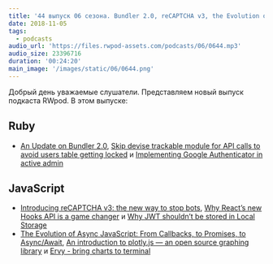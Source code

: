 ```yaml
---
title: '44 выпуск 06 сезона. Bundler 2.0, reCAPTCHA v3, the Evolution of Async JavaScript, Plotly.js, Ervy и прочее'
date: 2018-11-05
tags:
  - podcasts
audio_url: 'https://files.rwpod-assets.com/podcasts/06/0644.mp3'
audio_size: 23396716
duration: '00:24:20'
main_image: '/images/static/06/0644.png'
---
```


Добрый день уважаемые слушатели. Представляем новый выпуск подкаста RWpod. В этом выпуске:

## Ruby

- [An Update on Bundler 2.0](https://bundler.io/blog/2018/11/04/an-update-on-bundler-2.html), [Skip devise trackable module for API calls to avoid users table getting locked](https://blog.bigbinary.com/2018/10/30/skip-devise-trackable-module-for-api-calls.html) и [Implementing Google Authenticator in active admin](https://blog.kodius.io/2018/10/31/implementing-google-authenticator-in-active-admin)

## JavaScript

- [Introducing reCAPTCHA v3: the new way to stop bots](https://security.googleblog.com/2018/10/introducing-recaptcha-v3-new-way-to.html), [Why React’s new Hooks API is a game changer](https://itnext.io/why-reacts-hooks-api-is-a-game-changer-8731c2b0a8c) и [Why JWT shouldn’t be stored in Local Storage](https://itnext.io/why-jwt-shouldnt-be-stored-in-local-storage-aa9aeacc46a0)
- [The Evolution of Async JavaScript: From Callbacks, to Promises, to Async/Await](https://tylermcginnis.com/async-javascript-from-callbacks-to-promises-to-async-await/), [An introduction to plotly.js — an open source graphing library](https://medium.freecodecamp.org/an-introduction-to-plotly-js-an-open-source-graphing-library-c036a1876e2e) и [Ervy - bring charts to terminal](https://www.chunqiuyiyu.com/ervy/)
